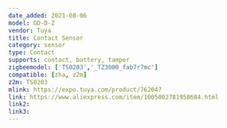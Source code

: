 ```yaml
---
date_added: 2021-08-06
model: GD-D-Z
vendor: Tuya
title: Contact Sensor
category: sensor
type: Contact
supports: contact, battery, tamper
zigbeemodel: ['TS0203','_TZ3000_fab7r7mc']
compatible: [zha, z2m]
z2m: TS0203
mlink: https://expo.tuya.com/product/762047
link: https://www.aliexpress.com/item/1005002781958684.html
link2: 
link3: 
---
```

